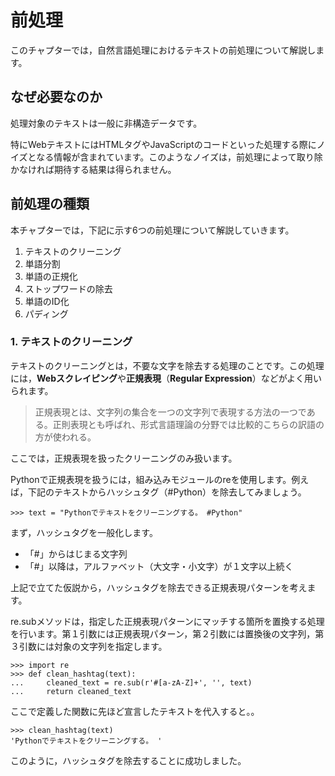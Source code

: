# 前処理

このチャプターでは，自然言語処理におけるテキストの前処理について解説します。


## なぜ必要なのか
処理対象のテキストは一般に非構造データです。

特にWebテキストにはHTMLタグやJavaScriptのコードといった処理する際にノイズとなる情報が含まれています。このようなノイズは，前処理によって取り除かなければ期待する結果は得られません。


## 前処理の種類
本チャプターでは，下記に示す6つの前処理について解説していきます。

1. テキストのクリーニング
2. 単語分割
3. 単語の正規化
4. ストップワードの除去
5. 単語のID化
6. パディング


### 1. テキストのクリーニング
テキストのクリーニングとは，不要な文字を除去する処理のことです。この処理には，**Webスクレイピング**や**正規表現**（**Regular Expression**）などがよく用いられます。

> 正規表現とは、文字列の集合を一つの文字列で表現する方法の一つである。正則表現とも呼ばれ、形式言語理論の分野では比較的こちらの訳語の方が使われる。

ここでは，正規表現を扱ったクリーニングのみ扱います。

Pythonで正規表現を扱うには，組み込みモジュールのreを使用します。例えば，下記のテキストからハッシュタグ（#Python）を除去してみましょう。

```
>>> text = "Pythonでテキストをクリーニングする。 #Python"
```

まず，ハッシュタグを一般化します。

* 「#」からはじまる文字列
* 「#」以降は，アルファベット（大文字・小文字）が１文字以上続く

上記で立てた仮説から，ハッシュタグを除去できる正規表現パターンを考えます。

re.subメソッドは，指定した正規表現パターンにマッチする箇所を置換する処理を行います。第１引数には正規表現パターン，第２引数には置換後の文字列，第３引数には対象の文字列を指定します。

```
>>> import re
>>> def clean_hashtag(text):
...     cleaned_text = re.sub(r'#[a-zA-Z]+', '', text)
...     return cleaned_text
```

ここで定義した関数に先ほど宣言したテキストを代入すると。。

```
>>> clean_hashtag(text)
'Pythonでテキストをクリーニングする。 '
```

このように，ハッシュタグを除去することに成功しました。
